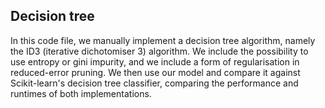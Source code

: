 ## Decision tree
In this code file, we manually implement a decision tree algorithm, namely the ID3 (iterative dichotomiser 3) algorithm. We include the possibility to use entropy or gini impurity, and we include a form of regularisation in reduced-error pruning. We then use our model and compare it against Scikit-learn's decision tree classifier, comparing the performance and runtimes of both implementations. 